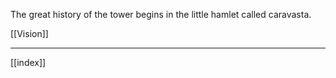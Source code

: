 The great history of the tower begins in the little hamlet called caravasta.

[[Vision]]

---
[[index]]